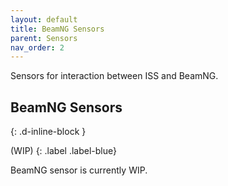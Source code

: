```yaml
---
layout: default
title: BeamNG Sensors
parent: Sensors
nav_order: 2
---
```

Sensors for interaction between ISS and BeamNG. 

## BeamNG Sensors
{: .d-inline-block }

(WIP)
{: .label .label-blue}

BeamNG sensor is currently WIP.